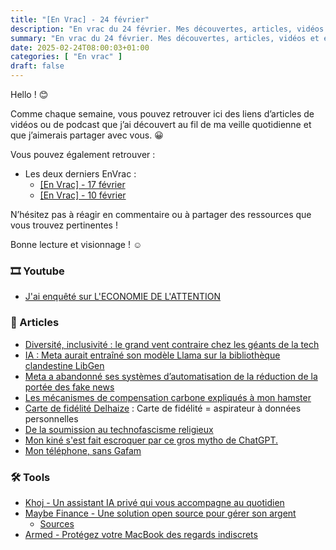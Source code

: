 ```yaml
---
title: "[En Vrac] - 24 février"
description: "En vrac du 24 février. Mes découvertes, articles, vidéos et écoute qui m'ont intéressé et que je veux partager."
summary: "En vrac du 24 février. Mes découvertes, articles, vidéos et écoute qui m'ont intéressé et que je veux partager."
date: 2025-02-24T08:00:03+01:00
categories: [ "En vrac" ]
draft: false
---
```


Hello ! 😊

Comme chaque semaine, vous pouvez retrouver ici des liens d’articles de vidéos ou de podcast que j’ai découvert au fil de ma veille quotidienne et que j’aimerais partager avec vous. 😀

Vous pouvez également retrouver :
- Les deux derniers EnVrac :
    - [[En Vrac] - 17 février](https://blog.victorprouff.fr/posts/2025-02-17-envrac/)
    - [[En Vrac] - 10 février](https://blog.victorprouff.fr/posts/2025-02-10-envrac/)

N’hésitez pas à réagir en commentaire ou à partager des ressources que vous trouvez pertinentes !

Bonne lecture et visionnage ! ☺️
### 🎞️ Youtube
- [J'ai enquêté sur L'ECONOMIE DE L'ATTENTION](https://www.youtube.com/watch?v=lLNLrvON9qA)
### 📖 Articles
- [Diversité, inclusivité : le grand vent contraire chez les géants de la tech](https://next.ink/165103/diversite-inclusivite-le-grand-vent-contraire-chez-les-geants-de-la-tech/)
- [IA : Meta aurait entraîné son modèle Llama sur la bibliothèque clandestine LibGen](https://next.ink/165077/ia-meta-aurait-entraine-son-modele-llama-sur-la-librairie-clandestine-libgen/)
- [Meta a abandonné ses systèmes d’automatisation de la réduction de la portée des fake news](https://next.ink/165802/meta-a-abandonne-ses-systemes-dautomatisation-de-la-reduction-de-la-portee-des-fake-news/)
- [Les mécanismes de compensation carbone expliqués à mon hamster](https://ploum.net/2024-06-17-compensation-carbone.html)
- [Carte de fidélité Delhaize](https://tuxicoman.jesuislibre.net/2025/02/carte-de-fidelite-delhaize.html) : Carte de fidélité = aspirateur à données personnelles
- [De la soumission au technofascisme religieux](https://ploum.net/2025-02-19-technofascisme-religieux.html)
- [Mon kiné s'est fait escroquer par ce gros mytho de ChatGPT.](https://xcancel.com/JulienPasteur1/status/1891896422397563217?mx=2)
- [Mon téléphone, sans Gafam](https://petitmote.fr/blog/mon-telephone-sans-gafam/)
### 🛠️ Tools
- [Khoj - Un assistant IA privé qui vous accompagne au quotidien](https://korben.info/khoj-assistant-ia-prive-productivite.html)
- [Maybe Finance - Une solution open source pour gérer son argent](https://korben.info/maybe-finance-solution-open-source-gestion-patrimoine.html)
    - [Sources](https://github.com/maybe-finance/maybe)
- [Armed - Protégez votre MacBook des regards indiscrets](https://korben.info/armed-protection-macbook-surveillance-securite.html) 